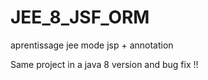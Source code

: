 # JEE_8_JSF_ORM

aprentissage jee mode jsp + annotation

Same project in a java 8 version and bug fix !!